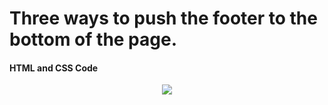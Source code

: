 <h1>Three ways to push the footer to the bottom of the page.</h1>
<h4>HTML and CSS Code</h4>
<div align="center"><img src="https://user-images.githubusercontent.com/11561851/188332635-be460613-7bfc-4fe5-936d-e26cc3d82e13.png"></div>
